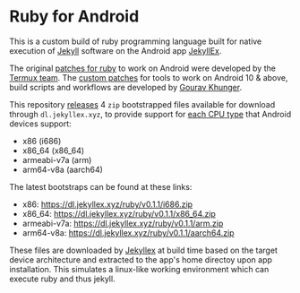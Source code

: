 # Ruby for Android

This is a custom build of ruby programming language built for native execution of [Jekyll](https://jekyllrb.com) software on the Android app [JekyllEx](https://jekyllex.xyz).

The original [patches for ruby](https://github.com/termux/termux-packages/tree/master/packages/ruby) to work on Android were developed by the [Termux team](https://github.com/termux). The [custom patches](https://github.com/jekyllex/ruby-android/tree/main/patches) for tools to work on Android 10 & above, build scripts and workflows are developed by [Gourav Khunger](https://github.com/gouravkhunger).

This repository [releases](https://github.com/jekyllex/ruby-android/releases) 4 `zip` bootstrapped files available for download through `dl.jekyllex.xyz`, to provide support for [each CPU type](https://developer.android.com/ndk/guides/abis#sa) that Android devices support:

- x86 (i686)
- x86_64 (x86_64)
- armeabi-v7a (arm)
- arm64-v8a (aarch64)

The latest bootstraps can be found at these links:

- x86: https://dl.jekyllex.xyz/ruby/v0.1.1/i686.zip
- x86_64: https://dl.jekyllex.xyz/ruby/v0.1.1/x86_64.zip
- armeabi-v7a: https://dl.jekyllex.xyz/ruby/v0.1.1/arm.zip
- arm64-v8a: https://dl.jekyllex.xyz/ruby/v0.1.1/aarch64.zip

These files are downloaded by [Jekyllex](https://github.com/jekyllex/jekyllex-android) at build time based on the target device architecture and extracted to the app's home directoy upon app installation. This simulates a linux-like working environment which can execute ruby and thus jekyll.
